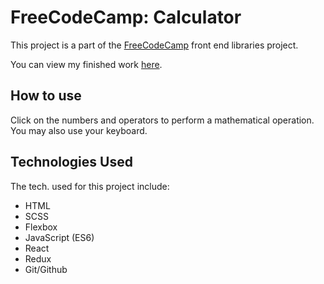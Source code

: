 # FreeCodeCamp: Calculator

  This project is a part of the [FreeCodeCamp](https://www.freecodecamp.com) front end
  libraries project.

  You can view my finished work [here](https://anthonyzamarro.github.io/fcc-calculator).

## How to use

  Click on the numbers and operators to perform a mathematical operation. You may also use your keyboard.

## Technologies Used

  The tech. used for this project include:

  - HTML
  - SCSS
  - Flexbox
  - JavaScript (ES6)
  - React
  - Redux
  - Git/Github
  

